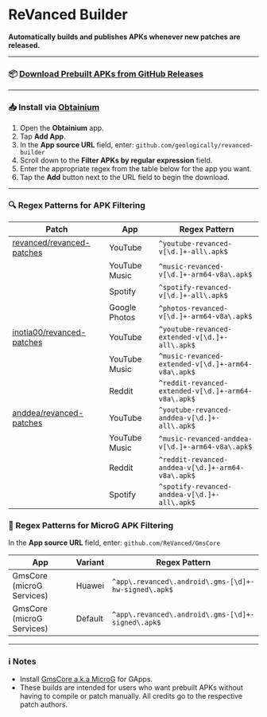 # ReVanced Builder

**Automatically builds and publishes APKs whenever new patches are released.**

---

### 📦 [Download Prebuilt APKs from GitHub Releases](https://github.com/geologically/revanced-apks/releases)

---

### 📥 Install via [Obtainium](https://github.com/ImranR98/Obtainium)

1. Open the **Obtainium** app.
2. Tap **Add App**.
3. In the **App source URL** field, enter: `github.com/geologically/revanced-builder`
4. Scroll down to the **Filter APKs by regular expression** field.
5. Enter the appropriate regex from the table below for the app you want.
6. Tap the **Add** button next to the URL field to begin the download.

---

### 🔍 Regex Patterns for APK Filtering

| Patch                                                                      | App            | Regex Pattern                                                |
|----------------------------------------------------------------------------|----------------|--------------------------------------------------------------|
| [revanced/revanced-patches](https://github.com/revanced/revanced-patches)  | YouTube        | `^youtube-revanced-v[\d.]+-all\.apk$`                        |
|                                                                            | YouTube Music  | `^music-revanced-v[\d.]+-arm64-v8a\.apk$`                    |
|                                                                            | Spotify        | `^spotify-revanced-v[\d.]+-all\.apk$`                        |
|                                                                            | Google Photos  | `^photos-revanced-v[\d.]+-arm64-v8a\.apk$`                   |
| [inotia00/revanced-patches](https://github.com/inotia00/revanced-patches)  | YouTube        | `^youtube-revanced-extended-v[\d.]+-all\.apk$`               |
|                                                                            | YouTube Music  | `^music-revanced-extended-v[\d.]+-arm64-v8a\.apk$`           |
|                                                                            | Reddit         | `^reddit-revanced-extended-v[\d.]+-arm64-v8a\.apk$`          |
| [anddea/revanced-patches](https://github.com/anddea/revanced-patches)      | YouTube        | `^youtube-revanced-anddea-v[\d.]+-all\.apk$`                 |
|                                                                            | YouTube Music  | `^music-revanced-anddea-v[\d.]+-arm64-v8a\.apk$`             |
|                                                                            | Reddit         | `^reddit-revanced-anddea-v[\d.]+-arm64-v8a\.apk$`            |
|                                                                            | Spotify        | `^spotify-revanced-anddea-v[\d.]+-all\.apk$`                 |

### 🔎 Regex Patterns for MicroG APK Filtering

In the **App source URL** field, enter: `github.com/ReVanced/GmsCore`

| App                        | Variant    | Regex Pattern                                                           |
|----------------------------|------------|-------------------------------------------------------------------------|
| GmsCore (microG Services)  | Huawei     | `^app\.revanced\.android\.gms-[\d]+-hw-signed\.apk$`                    |
| GmsCore (microG Services)  | Default    | `^app\.revanced\.android\.gms-[\d]+-signed\.apk$`                       |

---

### ℹ️ Notes
- Install [GmsCore a.k.a MicroG](https://github.com/ReVanced/GmsCore/releases) for GApps.
- These builds are intended for users who want prebuilt APKs without having to compile or patch manually. All credits go to the respective patch authors.



